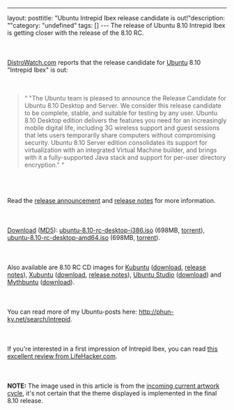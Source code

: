 --- 
layout: posttitle: "Ubuntu Intrepid Ibex release candidate is out!"description: ""category: "undefined" tags: [] --- The release of Ubuntu 8.10 Intrepid Ibex is getting closer with the release of the 8.10 RC. <br /><br/><br /><br/><a href="http://distrowatch.com/table.php?distribution=ubuntu">DistroWatch.com</a> reports that the release candidate for <a href="ubuntu">Ubuntu</a> 8.10 "Intrepid Ibex" is out: <br /><br /><br/><blockquote>
  <span class="bqstart">&#8220;</span>
  "The Ubuntu team is pleased to announce the Release Candidate for Ubuntu 8.10 Desktop and Server. We consider this release candidate to be complete, stable, and suitable for testing by any user. Ubuntu 8.10 Desktop edition delivers the features you need for an increasingly mobile digital life, including 3G wireless support and guest sessions that lets users temporarily share computers without compromising security. Ubuntu 8.10 Server edition consolidates its support for virtualization with an integrated Virtual Machine builder, and brings with it a fully-supported Java stack and support for per-user directory encryption."
 <span class="bqend">&#8220;</span>
</blockquote> <br/><br/><br/>Read the <a href="https://lists.ubuntu.com/archives/ubuntu-announce/2008-October/000115.html">release announcement</a> and <a href="http://www.ubuntu.com/getubuntu/releasenotes/810">release notes</a> for more information. <br /><br/><br /><br/><a href="http://www.ubuntu.com/testing/intrepid/beta">Download</a> (<a href="http://releases.ubuntu.com/8.10/MD5SUMS">MD5</a>): <a href="http://mirror.anl.gov/pub/ubuntu-iso/CDs/8.10/ubuntu-8.10-rc-desktop-i386.iso">ubuntu-8.10-rc-desktop-i386.iso</a> (698MB, <a href="http://releases.ubuntu.com/8.10/ubuntu-8.10-rc-desktop-i386.iso.torrent">torrent</a>), <a href="http://ubuntu.media.mit.edu/ubuntu-releases/8.10/ubuntu-8.10-rc-desktop-amd64.iso">ubuntu-8.10-rc-desktop-amd64.iso</a> (698MB, <a href="http://releases.ubuntu.com/8.10/ubuntu-8.10-rc-desktop-amd64.iso.torrent">torrent</a>). <br /><br/><br /><br/>Also available are 8.10 RC CD images for <a href="kubuntu">Kubuntu</a> (<a href="http://releases.ubuntu.com/releases/kubuntu/8.10">download</a>, <a href="https://wiki.kubuntu.org/IntrepidIbex/RC/Kubuntu">release notes</a>), <a href="xubuntu">Xubuntu</a> (<a href="http://cdimage.ubuntu.com/xubuntu/releases/8.10/rc">download</a>, <a href="https://wiki.ubuntu.com/IntrepidIbex/RC/Xubuntu">release notes</a>), <a href="ubuntustudio">Ubuntu Studio</a> (<a href="http://cdimage.ubuntu.com/ubuntustudio/releases/8.10/rc">download</a>) and <a href="mythbuntu">Mythbuntu</a> (<a href="http://cdimage.ubuntu.com/mythbuntu/releases/8.10/rc">download</a>).<br /><br/><br /><br/>You can read more of my Ubuntu-posts here: <a href="http://phun-ky.net/search/intrepid">http://phun-ky.net/search/intrepid</a>.<br /><br/><br /><br/>If you're interested in a first impression of Intrepid Ibex, you can read <a href="http://lifehacker.com/5058730/first-look-at-ubuntu-810-intrepid-ibex-beta">this excellent review from LifeHacker.com</a>.<br /><br/><br /><br/><strong>NOTE:</strong> The image used in this article is from the <a href="https://wiki.ubuntu.com/Artwork/Incoming/Intrepid">incoming current artwork cycle</a>, it's not certain that the theme displayed is implemented in the final 8.10 release.